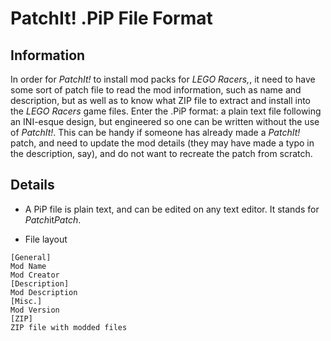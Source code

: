 PatchIt! .PiP File Format
===========================

Information
-----------

In order for *PatchIt!* to install mod packs for *LEGO Racers,*, it need to have some sort of patch file to read the mod information, such as name and 
description, but as well as to know what ZIP file to extract and install into the *LEGO Racers* game files. Enter the .PiP format: a plain text file following an 
INI-esque design, but engineered so one can be written without the use of *PatchIt!*. This can be handy if someone has already made a *PatchIt!* patch, and need 
to update the mod details (they may have made a typo in the description, say), and do not want to recreate the patch from scratch.

Details
-------

* A PiP file is plain text, and can be edited on any text editor. It stands for *Patch*it*Patch*.

* File layout

```
[General]
Mod Name
Mod Creator
[Description]
Mod Description
[Misc.]
Mod Version
[ZIP]
ZIP file with modded files
```